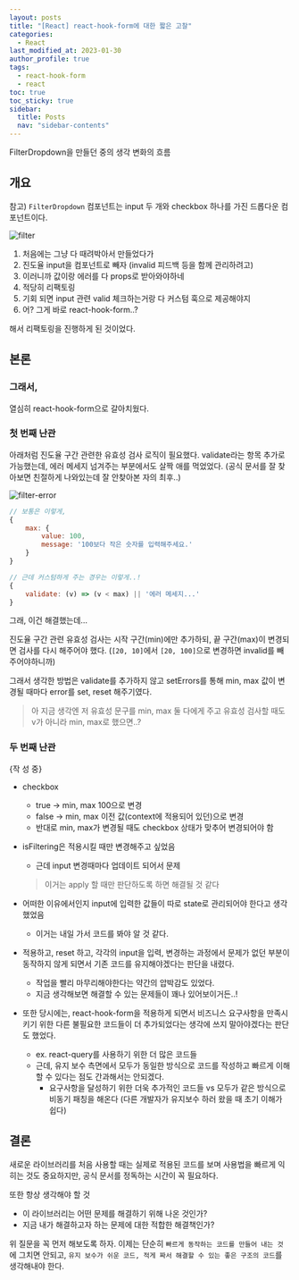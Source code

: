 ```yaml
---
layout: posts
title: "[React] react-hook-form에 대한 짧은 고찰"
categories:
  - React
last_modified_at: 2023-01-30
author_profile: true
tags:
  - react-hook-form
  - react
toc: true
toc_sticky: true
sidebar:
  title: Posts
  nav: "sidebar-contents"
---
```


FilterDropdown을 만들던 중의 생각 변화의 흐름



## 개요

참고) `FilterDropdown` 컴포넌트는 input 두 개와 checkbox 하나를 가진 드롭다운 컴포넌트이다.

![filter](https://user-images.githubusercontent.com/48341341/215520739-159431e6-b5a0-429f-bdb1-db53798a8cea.png)

1. 처음에는 그냥 다 때려박아서 만들었다가
2. 진도율 input을 컴포넌트로 빼자 (invalid 피드백 등을 함께 관리하려고)
3. 이러니까 값이랑 에러를 다 props로 받아와야하네
4. 적당히 리팩토링
5. 기회 되면 input 관련 valid 체크하는거랑 다 커스텀 훅으로 제공해야지
6. 어? 그게 바로 react-hook-form..?

해서 리팩토링을 진행하게 된 것이었다.


## 본론

### 그래서,

열심히 react-hook-form으로 갈아치웠다. 

### 첫 번째 난관

아래처럼 진도율 구간 관련한 유효성 검사 로직이 필요했다. validate라는 항목 추가로 가능했는데, 에러 메세지 넘겨주는 부분에서도 살짝 애를 먹었었다. (공식 문서를 잘 찾아보면 친절하게 나와있는데 잘 안찾아본 자의 최후..)

![filter-error](https://user-images.githubusercontent.com/48341341/215521096-210bd0a5-e6b0-4e57-989b-fc276f3e537c.png)

```jsx
// 보통은 이렇게,
{
	max: {
		value: 100,
		message: '100보다 작은 숫자를 입력해주세요.'
	}
}

// 근데 커스텀하게 주는 경우는 이렇게..!
{
	validate: (v) => (v < max) || '에러 메세지...'
}
```

그래, 이건 해결했는데…

진도율 구간 관련 유효성 검사는 시작 구간(min)에만 추가하되, 끝 구간(max)이 변경되면 검사를 다시 해주어야 했다. (`[20, 10]`에서 `[20, 100]`으로 변경하면 invalid를 빼주어야하니까)

그래서 생각한 방법은 validate를 추가하지 않고 setErrors를 통해 min, max 값이 변경될 때마다 error를 set, reset 해주기였다.

> 아 지금 생각엔 저 유효성 문구를 min, max 둘 다에게 주고 유효성 검사할 때도 v가 아니라 min, max로 했으면..?


### 두 번째 난관
{작 성 중}

- checkbox
    - true → min, max 100으로 변경
    - false → min, max 이전 값(context에 적용되어 있던)으로 변경
    - 반대로 min, max가 변경될 때도 checkbox 상태가 맞추어 변경되어야 함
- isFiltering은 적용시킬 때만 변경해주고 싶었음
    - 근데 input 변경때마다 업데이트 되어서 문제
    
    > 이거는 apply 할 때만 판단하도록 하면 해결될 것 같다
    > 
- 어떠한 이유에서인지 input에 입력한 값들이 따로 state로 관리되어야 한다고 생각했었음
    - 이거는 내일 가서 코드를 봐야 알 것 같다.
- 적용하고, reset 하고, 각각의 input을 입력, 변경하는 과정에서 문제가 없던 부분이 동작하지 않게 되면서 기존 코드를 유지해야겠다는 판단을 내렸다.
    - 작업을 빨리 마무리해야한다는 약간의 압박감도 있었다.
    - 지금 생각해보면 해결할 수 있는 문제들이 꽤나 있어보이거든..!
- 또한 당시에는, react-hook-form을 적용하게 되면서 비즈니스 요구사항을 만족시키기 위한 다른 불필요한 코드들이 더 추가되었다는 생각에 쓰지 말아야겠다는 판단도 했었다.
    - ex. react-query를 사용하기 위한 더 많은 코드들
    - 근데, 유지 보수 측면에서 모두가 동일한 방식으로 코드를 작성하고 빠르게 이해할 수 있다는 점도 간과해서는 안되겠다.
        - 요구사항을 달성하기 위한 더욱 추가적인 코드들 vs 모두가 같은 방식으로 비동기 패칭을 해온다 (다른 개발자가 유지보수 하러 왔을 때 초기 이해가 쉽다)



## 결론

새로운 라이브러리를 처음 사용할 때는 실제로 적용된 코드를 보며 사용법을 빠르게 익히는 것도 중요하지만, 공식 문서를 정독하는 시간이 꼭 필요하다.

또한 항상 생각해야 할 것

- 이 라이브러리는 어떤 문제를 해결하기 위해 나온 것인가?
- 지금 내가 해결하고자 하는 문제에 대한 적합한 해결책인가?

위 질문을 꼭 먼저 해보도록 하자. 이제는 단순히 `빠르게 동작하는 코드를 만들어 내는 것` 에 그치면 안되고, `유지 보수가 쉬운 코드, 적게 짜서 해결할 수 있는 좋은 구조의 코드`를 생각해내야 한다.